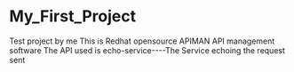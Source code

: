 # My_First_Project
Test project by me
This is Redhat opensource APIMAN API management software
The API used is echo-service----The Service echoing the request sent

